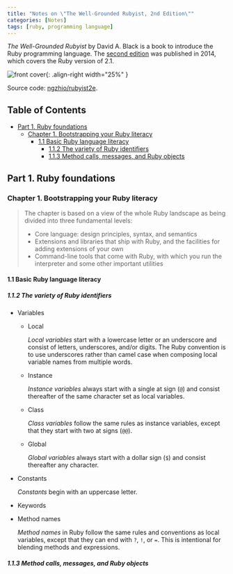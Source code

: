 ```yaml
---
title: "Notes on \"The Well-Grounded Rubyist, 2nd Edition\""
categories: [Notes]
tags: [ruby, programming language]
---
```


*The Well-Grounded Rubyist* by David A. Black is a book to introduce the Ruby programming language. The [second edition](https://www.manning.com/books/the-well-grounded-rubyist-second-edition) was published in 2014, which covers the Ruby version of 2.1.

![front cover](https://images-na.ssl-images-amazon.com/images/I/51qtp4NzjRL._SX397_BO1,204,203,200_.jpg){: .align-right width="25%" }

Source code: [ngzhio/rubyist2e](https://github.com/ngzhio/rubyist2e).

## Table of Contents <!-- omit in toc -->

- [Part 1. Ruby foundations](#part-1-ruby-foundations)
  - [Chapter 1. Bootstrapping your Ruby literacy](#chapter-1-bootstrapping-your-ruby-literacy)
    - [1.1 Basic Ruby language literacy](#11-basic-ruby-language-literacy)
      - [1.1.2 The variety of Ruby identifiers](#112-the-variety-of-ruby-identifiers)
      - [1.1.3 Method calls, messages, and Ruby objects](#113-method-calls-messages-and-ruby-objects)

## Part 1. Ruby foundations

### Chapter 1. Bootstrapping your Ruby literacy

> The chapter is based on a view of the whole Ruby landscape as being divided into three fundamental levels:
>
> - Core language: design principles, syntax, and semantics
> - Extensions and libraries that ship with Ruby, and the facilities for adding extensions of your own
> - Command-line tools that come with Ruby, with which you run the interpreter and some other important utilities

#### 1.1 Basic Ruby language literacy

##### 1.1.2 The variety of Ruby identifiers

- Variables
  - Local

    *Local variables* start with a lowercase letter or an underscore and consist of letters, underscores, and/or digits. The Ruby convention is to use underscores rather than camel case when composing local variable names from multiple words.

  - Instance

    *Instance variables* always start with a single at sign (`@`) and consist thereafter of the same character set as local variables.

  - Class

    *Class variables* follow the same rules as instance variables, except that they start with two at signs (`@@`).

  - Global

    *Global variables* always start with a dollar sign (`$`) and consist thereafter any character.

- Constants

    *Constants* begin with an uppercase letter.

- Keywords
- Method names

    *Method names* in Ruby follow the same rules and conventions as local variables, except that they can end with `?`, `!`, or `=`. This is intentional for blending methods and expressions.

##### 1.1.3 Method calls, messages, and Ruby objects
